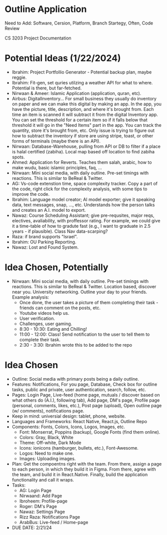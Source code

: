 # Outline Application

Need to Add: Software, Cersion, Platform, Branch Startegy, Often, Code Review

CS 3203 Project Documentation

# Potential Ideas (1/22/2024)

- Ibrahim: Project Portfollio Generator - Potential backup plan, maybe reggie.
- Ibrahim: Fit-gen, set quries utilzing a weather API for what to where. Potential is there, but far-fetched.
- Nirwaan & Ameer: Islamic Application (application, quran, etc).
- Airbus: DigitalInventory... For small business they usually do inventory on paper and we can make this digital by making an app. In the app, you have the picture, title, description, and where it's brought from. Each time an item is scanned it will subtract it from the digital Inventory app. You can set the threshold for a certain item so if it falls below that threshold it will go in the "Need Items" part in the app. You can track the quantity, store it's brought from, etc. Only issue is trying to figure out how to subtract the inventory if store are using stripe, toast, or other forms of terminals (maybe there is an API).
- Nirwaan: Database-Warehouse, pulling from API or DB to filter if a place is halal certified (zabiha). Local map based off location to find zabiha spots.
- Ahmed: Application for Reverts. Teaches them salah, arabic, how to make wudu, basic islamic principles, faq, ...
- Nirwaan: Mini social media, with daily outline. Pre-set timings with reactions. This is similar to BeReal & Twitter.
- AG: Vs-code extenstion time, space complexity tracker. Copy a part of the code, right click for the complexity analysis, with some tips to improve the code.
- Ibrahim: Language model creator; AI model exporter; give it speaking data, text messages, snap, ..., etc. Understands how the person talks and creates an A.I. model to export.
- Nawaz: Course Scheduling Assistant; give pre-requsites, major reqs, electives, avaliability, with proffessor rating. For example, we could give it a time-table of how to gradute fast (e.g., I want to graduate in 2.5 years - if plausible). Class Nav data-scarping?
- Raza: if brand supports "Israel".
- Ibrahim: OU Parking Reporting.
- Nawaz: Lost and Found System.

# Idea Chosen, Potentially

- Nirwaan: Mini social media, with daily outline. Pre-set timings with reactions. This is similar to BeReal & Twitter. Location based, discover near you. University networking. Outline your day to your friends. Example analysis:
  - Once done, the user takes a picture of them completing their task - friends can comment on the posts, etc.
  - Youtube videos help us.
  - User verification.
  - Challenges, user gaming.
  - 8:30 - 10:30: Eating and Chilling!
  - 11:00 - 12:00: Class! Send notification to the user to tell them to complete their task.
  - 2:30 - 3:30: Ibrahim wrote this to be added to the repo

# Idea Chosen

- Outline: Social media with primary posts being a daily outline.
- Features: Notifications, For you page, Database, Check box for outline tasks, public and private, user authentication, search, follow, etc.
- Pages: Login Page, Live-feed (home page, mutuals / discover based on what others do (A.I.), following tab), Add page, DM's page, Profile page (personal, comments, likes, etc.), Post page (upload), Open outline page (w/ comments), notifications page.
- Keep in mind: universial design: tablet, phone, website.
- Languages and Frameworks: React Native, React.js, Outline Repo
- Components: Fonts, Colors, Icons, Logos, Images, etc.
  - Font: Monserrat, Poppins (backup), Google Fonts (find them online).
  - Colors: Gray, Black, White
  - Theme: Off-white, Dark Mode
  - Icons: ionicons (hamburger, bullets, etc.), Font-Awesome.
  - Logos: Need to make one.
  - Images: Uploading images.
- Plan: Get the compoentns right with the team. From there, assign a page to each person, in which they build it in Figma. From there, agree with the team, and build it in React.Native. Finally, build the application functionality and call it wraps.
- Tasks:
  - AG: Login Page
  - Nirwaand: Add Page
  - Ibroheem: Profile-page
  - Roger: DM's Page
  - Nawaz: Settings Page
  - Rizz Raza: Notifications Page
  - ArabBus: Live-feed / Home-page
- DUE DATE: 2/21/24
